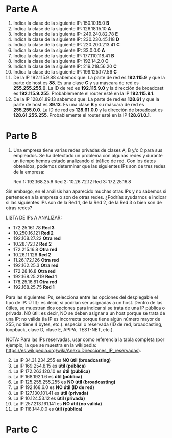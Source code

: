 # Parte A
1. Indica la clase de la siguiente IP: 150.10.15.0 **B**
2. Indica la clase de la siguiente IP: 126.18.15.10 **A**
3. Indica la clase de la siguiente IP: 249.240.82.78 **E**
4. Indica la clase de la siguiente IP: 230.230.45.118 **D**
5. Indica la clase de la siguiente IP: 220.200.213.41 **C**
6. Indica la clase de la siguiente IP: 33.0.0.0 **A**
7. Indica la clase de la siguiente IP: 177.110.118.41 **B**
8. Indica la clase de la siguiente IP: 192.14.2.0 **C**
9. Indica la clase de la siguiente IP: 219.218.56.20 **C**
10. Indica la clase de la siguiente IP: 199.125.177.56 **C**
11. De la IP 192.115.9.88  sabemos que:
   La parte de red es **192.115.9** y que la parte de host es **88**.
   Es una clase **C** y su máscara de red es **255.255.255.0**.
   La ID de red es **192.115.9.0** y la dirección de broadcast es **192.115.9.255**. Probablemente el router esté en la IP **192.115.9.1**.
12. De la IP 128.61.89.13  sabemos que:
   La parte de red es **128.61** y que la parte de host es **89.13**.
   Es una clase **B** y su máscara de red es **255.255.0.0**.
   La ID de red es **128.61.0.0** y la dirección de broadcast es **128.61.255.255**. Probablemente el router esté en la IP **128.61.0.1**.


# Parte B
1. Una empresa tiene varias redes privadas de clases A, B y/o C para sus empleados. Se ha detectado un problema con algunas redes y durante un tiempo hemos estado analizando el tráfico de red. Con los datos obtenidos, podemos determinar que las siguientes IPs son de tres redes de la empresa:

    Red 1: 192.168.25.6
    Red 2: 10.26.72.12
    Red 3: 172.25.16.8 

Sin embargo, en el análisis han aparecido muchas otras IPs y no sabemos si pertenecen a la empresa o son de otras redes. ¿Podrías ayudarnos e indicar si las siguientes IPs son de la Red 1, de la Red 2, de la Red 3 o bien son de otras redes?

LISTA DE IPs A ANALIZAR:
- 172.25.161.78 **Red 3**
- 10.250.16.121 **Red 2**
- 192.168.27.22 **Otra red**
- 10.28.172.12 **Red 2**
- 172.215.16.8 **Otra red**
- 10.26.11.126 **Red 2**
- 11.26.172.126 **Otra red**
- 192.162.25.3 **Otra red**
- 172.28.16.8 **Otra red**
- 192.168.25.219 **Red 1**
- 178.25.16.81 **Otra red**
- 192.168.25.75 **Red 1**


Para las siguientes IPs, selecciona entre las opciones del desplegable el tipo de IP:
    ÚTIL: es decir, si podrían ser asignadas a un host. Dentro de las útiles, se muestran dos opciones para indicar si se trata de una IP pública o privada.
    NO útil: es decir, NO se deben asignar a un host porque se trata de una IP:
        no válida (la IP es incorrecta porque tiene algún número mayor de 255, no tiene 4 bytes, etc.).
        especial o reservada (ID de red, broadcasting, loopback, clase D, clase E, APIPA, TEST-NET, etc.).

NOTA: Para las IPs reservadas, usar como referencia la tabla completa (por ejemplo, la que se muestra en la wikipedia: https://es.wikipedia.org/wiki/Anexo:Direcciones_IP_reservadas).

2. La IP 34.31.234.255 es **NO útil (broadcasting)**
3. La IP 169.254.8.15 es **útil (pública)**
4. La IP 172.263.120.10 es **útil (pública)**
5. La IP 168.192.1.6 es **útil (pública)**
6. La IP 125.255.255.255 es **NO útil (broadcasting)**
7. La IP 192.168.6.0 es **NO útil (ID de red)**
8. La IP 127.130.101.41 es **útil (privada)**
9. La IP 10.124.53.12 es **útil (privada)**
10. La IP 257.213.161.141 es **NO útil (no válida)**
11. La IP 118.144.0.0 es **útil (pública)**


# Parte C
